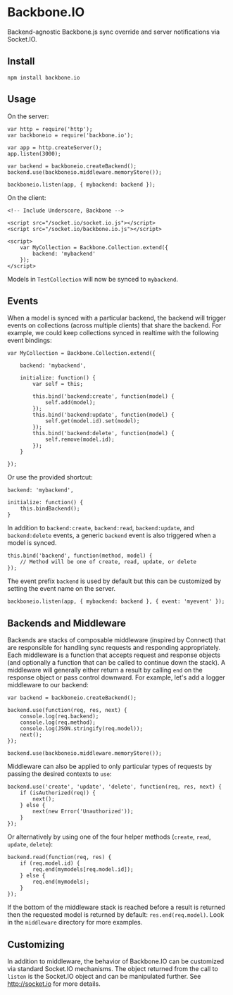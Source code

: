 Backbone.IO
===========

Backend-agnostic Backbone.js sync override and server notifications via Socket.IO.

Install
-------

    npm install backbone.io
    
Usage
-----

On the server:

    var http = require('http');
    var backboneio = require('backbone.io');
    
    var app = http.createServer();    
    app.listen(3000);

    var backend = backboneio.createBackend();
    backend.use(backboneio.middleware.memoryStore());
    
    backboneio.listen(app, { mybackend: backend });

On the client:

    <!-- Include Underscore, Backbone -->
    
    <script src="/socket.io/socket.io.js"></script>
    <script src="/socket.io/backbone.io.js"></script>
    
    <script>
        var MyCollection = Backbone.Collection.extend({
            backend: 'mybackend'
        });
    </script>
    
Models in `TestCollection` will now be synced to `mybackend`.

Events
------

When a model is synced with a particular backend, the backend will trigger events
on collections (across multiple clients) that share the backend.  For example, we
could keep collections synced in realtime with the following event bindings:

    var MyCollection = Backbone.Collection.extend({
        
        backend: 'mybackend',
        
        initialize: function() {
            var self = this;
        
            this.bind('backend:create', function(model) {
                self.add(model);
            });
            this.bind('backend:update', function(model) {
                self.get(model.id).set(model);
            });
            this.bind('backend:delete', function(model) {
                self.remove(model.id);
            });
        }
        
    });
    
Or use the provided shortcut:
    
    backend: 'mybackend',
    
    initialize: function() {
        this.bindBackend();
    }
    
In addition to `backend:create`, `backend:read`, `backend:update`, and `backend:delete`
events, a generic `backend` event is also triggered when a model is synced.

    this.bind('backend', function(method, model) {
        // Method will be one of create, read, update, or delete
    });
    
The event prefix `backend` is used by default but this can be customized by setting the
event name on the server.

    backboneio.listen(app, { mybackend: backend }, { event: 'myevent' });

Backends and Middleware
-----------------------

Backends are stacks of composable middleware (inspired by Connect) that are responsible
for handling sync requests and responding appropriately.  Each middleware is a function
that accepts request and response objects (and optionally a function that can be called
to continue down the stack).  A middleware will generally either return a result by
calling `end` on the response object or pass control downward.  For example, let's add a
logger middleware to our backend:

    var backend = backboneio.createBackend();
    
    backend.use(function(req, res, next) {
        console.log(req.backend);
        console.log(req.method);
        console.log(JSON.stringify(req.model));
        next();
    });
    
    backend.use(backboneio.middleware.memoryStore());
    
Middleware can also be applied to only particular types of requests by passing the desired
contexts to `use`:

    backend.use('create', 'update', 'delete', function(req, res, next) {
        if (isAuthorized(req)) {
            next();
        } else {
            next(new Error('Unauthorized'));
        }
    });
    
Or alternatively by using one of the four helper methods (`create`, `read`, `update`, `delete`):

    backend.read(function(req, res) {
        if (req.model.id) {
            req.end(mymodels[req.model.id]);
        } else {
            req.end(mymodels);
        }
    });
    
If the bottom of the middleware stack is reached before a result is returned then the requested
model is returned by default: `res.end(req.model)`.  Look in the `middleware` directory for more
examples.
    
Customizing
-----------

In addition to middleware, the behavior of Backbone.IO can be customized via standard Socket.IO
mechanisms.  The object returned from the call to `listen` is the Socket.IO object and can be
manipulated further.  See http://socket.io for more details.